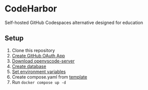 # CodeHarbor

Self-hosted GitHub Codespaces alternative designed for education

## Setup
1. Clone this repository
2. [Create GitHub OAuth App](docs/github-oauth.md)
3. [Download openvscode-server](docs/vscode-server.md)
4. [Create database](docs/db-migrations.md)
5. [Set environment variables](docs/environment-variables.md)
6. Create compose.yaml from [template](compose.template.yaml)
7. Run `docker compose up -d`